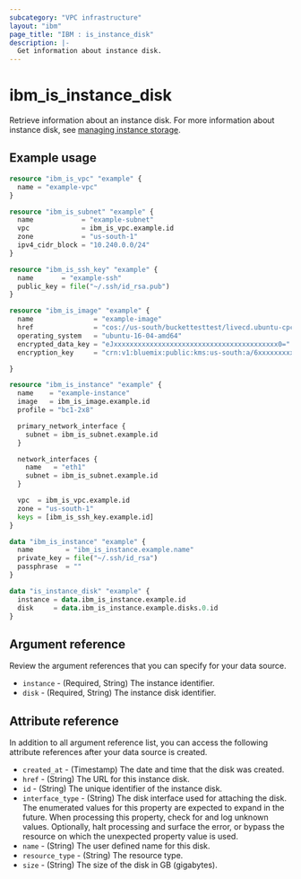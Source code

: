 ```yaml
---
subcategory: "VPC infrastructure"
layout: "ibm"
page_title: "IBM : is_instance_disk"
description: |-
  Get information about instance disk.
---
```


# ibm_is_instance_disk
Retrieve information about an instance disk. For more information about instance disk, see [managing instance storage](https://cloud.ibm.com/docs/vpc?topic=vpc-instance-storage-provisioning).

## Example usage

```terraform
resource "ibm_is_vpc" "example" {
  name = "example-vpc"
}

resource "ibm_is_subnet" "example" {
  name            = "example-subnet"
  vpc             = ibm_is_vpc.example.id
  zone            = "us-south-1"
  ipv4_cidr_block = "10.240.0.0/24"
}

resource "ibm_is_ssh_key" "example" {
  name       = "example-ssh"
  public_key = file("~/.ssh/id_rsa.pub")
}

resource "ibm_is_image" "example" {
  name               = "example-image"
  href               = "cos://us-south/buckettesttest/livecd.ubuntu-cpc.azure.vhd"
  operating_system   = "ubuntu-16-04-amd64"
  encrypted_data_key = "eJxxxxxxxxxxxxxxxxxxxxxxxxxxxxxxxxxxxxxxxxx0="
  encryption_key     = "crn:v1:bluemix:public:kms:us-south:a/6xxxxxxxxxxxxxxx:xxxxxxx-xxxx-xxxx-xxxxxxx:key:dxxxxxx-fxxx-4xxx-9xxx-7xxxxxxxx"

}

resource "ibm_is_instance" "example" {
  name    = "example-instance"
  image   = ibm_is_image.example.id
  profile = "bc1-2x8"

  primary_network_interface {
    subnet = ibm_is_subnet.example.id
  }

  network_interfaces {
    name   = "eth1"
    subnet = ibm_is_subnet.example.id
  }

  vpc  = ibm_is_vpc.example.id
  zone = "us-south-1"
  keys = [ibm_is_ssh_key.example.id]
}

data "ibm_is_instance" "example" {
  name        = "ibm_is_instance.example.name"
  private_key = file("~/.ssh/id_rsa")
  passphrase  = ""
}

data "is_instance_disk" "example" {
  instance = data.ibm_is_instance.example.id
  disk     = data.ibm_is_instance.example.disks.0.id
}
```

## Argument reference
Review the argument references that you can specify for your data source. 

- `instance` - (Required, String) The instance identifier.
- `disk` - (Required, String) The instance disk identifier.

## Attribute reference
In addition to all argument reference list, you can access the following attribute references after your data source is created. 

- `created_at` - (Timestamp) The date and time that the disk was created.
- `href` - (String) The URL for this instance disk.
- `id` - (String) The unique identifier of the instance disk.
- `interface_type` - (String) The disk interface used for attaching the disk. The enumerated values for this property are expected to expand in the future. When processing this property, check for and log unknown values. Optionally, halt processing and surface the error, or bypass the resource on which the unexpected property value is used.
- `name` - (String) The user defined name for this disk.
- `resource_type` - (String) The resource type.
- `size` - (String) The size of the disk in GB (gigabytes).
